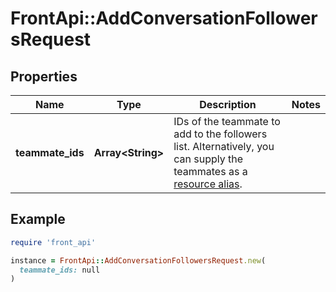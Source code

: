 # FrontApi::AddConversationFollowersRequest

## Properties

| Name | Type | Description | Notes |
| ---- | ---- | ----------- | ----- |
| **teammate_ids** | **Array&lt;String&gt;** | IDs of the teammate to add to the followers list. Alternatively, you can supply the teammates as a [resource alias](https://dev.frontapp.com/docs/resource-aliases-1). |  |

## Example

```ruby
require 'front_api'

instance = FrontApi::AddConversationFollowersRequest.new(
  teammate_ids: null
)
```

